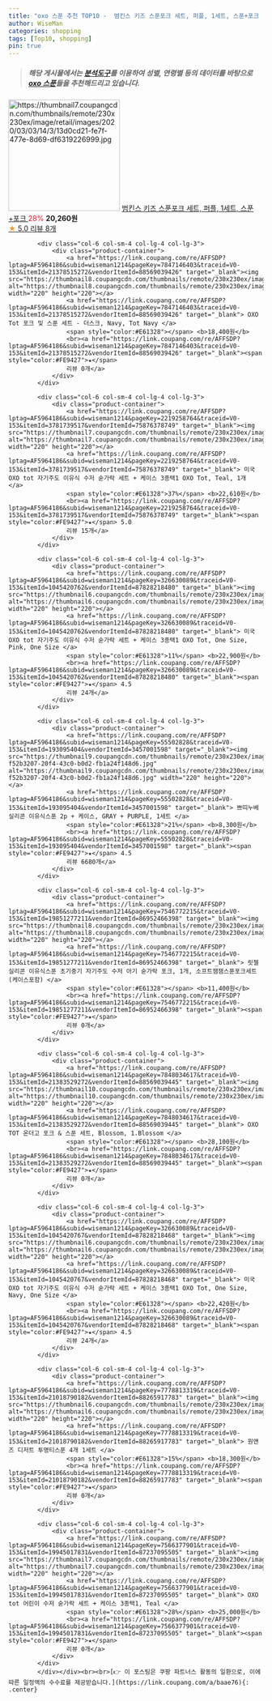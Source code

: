 ```yaml
---
title: "oxo 스푼 추천 TOP10 -  범킨스 키즈 스푼포크 세트, 퍼플, 1세트, 스푼+포크 "
author: WiseMan
categories: shopping
tags: [Top10, shopping]
pin: true
---
```


> ##### 해당 게시물에서는 [**분석도구**](https://itemscout.io/)를 이용하여 **성별**, **연령별** 등의 데이터를 바탕으로 [**oxo 스푼**](https://link.coupang.com/a/baae76)들을 추천해드리고 있습니다.
<div class="container"><div class="row">
            <div class="col-6 col-sm-4 col-lg-4 col-lg-3">
                <div class="product-container">
                    <a href="https://link.coupang.com/re/AFFSDP?lptag=AF5964186&subid=wiseman1214&pageKey=1314001057&traceid=V0-153&itemId=2331863643&vendorItemId=70328400662" target="_blank"><img src="https://thumbnail7.coupangcdn.com/thumbnails/remote/230x230ex/image/retail/images/2020/03/03/14/3/13d0cd21-fe7f-477e-8d69-df6319226999.jpg" alt="https://thumbnail7.coupangcdn.com/thumbnails/remote/230x230ex/image/retail/images/2020/03/03/14/3/13d0cd21-fe7f-477e-8d69-df6319226999.jpg" width="220" height="220"></a>
                    <a href="https://link.coupang.com/re/AFFSDP?lptag=AF5964186&subid=wiseman1214&pageKey=1314001057&traceid=V0-153&itemId=2331863643&vendorItemId=70328400662" target="_blank"> 범킨스 키즈 스푼포크 세트, 퍼플, 1세트, 스푼+포크 </a>
                    <span style="color:#E61328">28%</span> <b>20,260원</b>
                    <br><a href="https://link.coupang.com/re/AFFSDP?lptag=AF5964186&subid=wiseman1214&pageKey=1314001057&traceid=V0-153&itemId=2331863643&vendorItemId=70328400662" target="_blank"><span style="color:#FE9427">★</span> 5.0
                    리뷰 8개</a>
                </div>
            </div>
            
            <div class="col-6 col-sm-4 col-lg-4 col-lg-3">
                <div class="product-container">
                    <a href="https://link.coupang.com/re/AFFSDP?lptag=AF5964186&subid=wiseman1214&pageKey=7847146403&traceid=V0-153&itemId=21378515272&vendorItemId=88569039426" target="_blank"><img src="https://thumbnail8.coupangcdn.com/thumbnails/remote/230x230ex/image/vendor_inventory/741a/424625f97a60647376ab8f2f6a8f6dd8d6f78baff5d28695afaacfaa3533.jpg" alt="https://thumbnail8.coupangcdn.com/thumbnails/remote/230x230ex/image/vendor_inventory/741a/424625f97a60647376ab8f2f6a8f6dd8d6f78baff5d28695afaacfaa3533.jpg" width="220" height="220"></a>
                    <a href="https://link.coupang.com/re/AFFSDP?lptag=AF5964186&subid=wiseman1214&pageKey=7847146403&traceid=V0-153&itemId=21378515272&vendorItemId=88569039426" target="_blank"> OXO Tot 포크 및 스푼 세트 - 더스크, Navy, Tot Navy </a>
                    <span style="color:#E61328"></span> <b>18,400원</b>
                    <br><a href="https://link.coupang.com/re/AFFSDP?lptag=AF5964186&subid=wiseman1214&pageKey=7847146403&traceid=V0-153&itemId=21378515272&vendorItemId=88569039426" target="_blank"><span style="color:#FE9427">★</span> 
                    리뷰 0개</a>
                </div>
            </div>
            
            <div class="col-6 col-sm-4 col-lg-4 col-lg-3">
                <div class="product-container">
                    <a href="https://link.coupang.com/re/AFFSDP?lptag=AF5964186&subid=wiseman1214&pageKey=2219258764&traceid=V0-153&itemId=3781739517&vendorItemId=75876378749" target="_blank"><img src="https://thumbnail7.coupangcdn.com/thumbnails/remote/230x230ex/image/vendor_inventory/0394/d4812c9f2f7d466ab1e130796a00b18d0634b84512c3b34c7ce072712ae3.jpg" alt="https://thumbnail7.coupangcdn.com/thumbnails/remote/230x230ex/image/vendor_inventory/0394/d4812c9f2f7d466ab1e130796a00b18d0634b84512c3b34c7ce072712ae3.jpg" width="220" height="220"></a>
                    <a href="https://link.coupang.com/re/AFFSDP?lptag=AF5964186&subid=wiseman1214&pageKey=2219258764&traceid=V0-153&itemId=3781739517&vendorItemId=75876378749" target="_blank"> 미국 OXO tot 자기주도 이유식 수저 숟가락 세트 + 케이스 3종택1 OXO Tot, Teal, 1개 </a>
                    <span style="color:#E61328">37%</span> <b>22,610원</b>
                    <br><a href="https://link.coupang.com/re/AFFSDP?lptag=AF5964186&subid=wiseman1214&pageKey=2219258764&traceid=V0-153&itemId=3781739517&vendorItemId=75876378749" target="_blank"><span style="color:#FE9427">★</span> 5.0
                    리뷰 15개</a>
                </div>
            </div>
            
            <div class="col-6 col-sm-4 col-lg-4 col-lg-3">
                <div class="product-container">
                    <a href="https://link.coupang.com/re/AFFSDP?lptag=AF5964186&subid=wiseman1214&pageKey=326630089&traceid=V0-153&itemId=1045420762&vendorItemId=87828218480" target="_blank"><img src="https://thumbnail6.coupangcdn.com/thumbnails/remote/230x230ex/image/vendor_inventory/4e6d/ebbe756bfb7e95763bfe61caab864aa238331975b7b84f0ecac2c20ee423.jpg" alt="https://thumbnail6.coupangcdn.com/thumbnails/remote/230x230ex/image/vendor_inventory/4e6d/ebbe756bfb7e95763bfe61caab864aa238331975b7b84f0ecac2c20ee423.jpg" width="220" height="220"></a>
                    <a href="https://link.coupang.com/re/AFFSDP?lptag=AF5964186&subid=wiseman1214&pageKey=326630089&traceid=V0-153&itemId=1045420762&vendorItemId=87828218480" target="_blank"> 미국 OXO tot 자기주도 이유식 수저 숟가락 세트 + 케이스 3종택1 OXO Tot, One Size, Pink, One Size </a>
                    <span style="color:#E61328">11%</span> <b>22,900원</b>
                    <br><a href="https://link.coupang.com/re/AFFSDP?lptag=AF5964186&subid=wiseman1214&pageKey=326630089&traceid=V0-153&itemId=1045420762&vendorItemId=87828218480" target="_blank"><span style="color:#FE9427">★</span> 4.5
                    리뷰 24개</a>
                </div>
            </div>
            
            <div class="col-6 col-sm-4 col-lg-4 col-lg-3">
                <div class="product-container">
                    <a href="https://link.coupang.com/re/AFFSDP?lptag=AF5964186&subid=wiseman1214&pageKey=55502828&traceid=V0-153&itemId=193095404&vendorItemId=3457001598" target="_blank"><img src="https://thumbnail9.coupangcdn.com/thumbnails/remote/230x230ex/image/retail/images/433998037976434-f52b3207-20f4-43c0-b0d2-fb1a24f148d6.jpg" alt="https://thumbnail9.coupangcdn.com/thumbnails/remote/230x230ex/image/retail/images/433998037976434-f52b3207-20f4-43c0-b0d2-fb1a24f148d6.jpg" width="220" height="220"></a>
                    <a href="https://link.coupang.com/re/AFFSDP?lptag=AF5964186&subid=wiseman1214&pageKey=55502828&traceid=V0-153&itemId=193095404&vendorItemId=3457001598" target="_blank"> 쁘띠누베 실리콘 이유식스푼 2p + 케이스, GRAY + PURPLE, 1세트 </a>
                    <span style="color:#E61328">21%</span> <b>8,300원</b>
                    <br><a href="https://link.coupang.com/re/AFFSDP?lptag=AF5964186&subid=wiseman1214&pageKey=55502828&traceid=V0-153&itemId=193095404&vendorItemId=3457001598" target="_blank"><span style="color:#FE9427">★</span> 4.5
                    리뷰 6680개</a>
                </div>
            </div>
            
            <div class="col-6 col-sm-4 col-lg-4 col-lg-3">
                <div class="product-container">
                    <a href="https://link.coupang.com/re/AFFSDP?lptag=AF5964186&subid=wiseman1214&pageKey=7546772215&traceid=V0-153&itemId=19851277211&vendorItemId=86952466398" target="_blank"><img src="https://thumbnail8.coupangcdn.com/thumbnails/remote/230x230ex/image/vendor_inventory/5e43/4a5b15c9cbe8c7b0cc50ef708ac74f24e522eb63371c6fb23644945ef769.jpg" alt="https://thumbnail8.coupangcdn.com/thumbnails/remote/230x230ex/image/vendor_inventory/5e43/4a5b15c9cbe8c7b0cc50ef708ac74f24e522eb63371c6fb23644945ef769.jpg" width="220" height="220"></a>
                    <a href="https://link.coupang.com/re/AFFSDP?lptag=AF5964186&subid=wiseman1214&pageKey=7546772215&traceid=V0-153&itemId=19851277211&vendorItemId=86952466398" target="_blank"> 릿첼 실리콘 이유식스푼 초기중기 자기주도 수저 아기 숟가락 포크, 1개, 소프트잼잼스푼포크세트(케이스포함) </a>
                    <span style="color:#E61328"></span> <b>11,400원</b>
                    <br><a href="https://link.coupang.com/re/AFFSDP?lptag=AF5964186&subid=wiseman1214&pageKey=7546772215&traceid=V0-153&itemId=19851277211&vendorItemId=86952466398" target="_blank"><span style="color:#FE9427">★</span> 
                    리뷰 0개</a>
                </div>
            </div>
            
            <div class="col-6 col-sm-4 col-lg-4 col-lg-3">
                <div class="product-container">
                    <a href="https://link.coupang.com/re/AFFSDP?lptag=AF5964186&subid=wiseman1214&pageKey=7848034617&traceid=V0-153&itemId=21383529272&vendorItemId=88569039445" target="_blank"><img src="https://thumbnail10.coupangcdn.com/thumbnails/remote/230x230ex/image/vendor_inventory/e7f3/7cb49165d01b7907a77d3454711290400683be4a1b9110b338b3583c12f0.jpg" alt="https://thumbnail10.coupangcdn.com/thumbnails/remote/230x230ex/image/vendor_inventory/e7f3/7cb49165d01b7907a77d3454711290400683be4a1b9110b338b3583c12f0.jpg" width="220" height="220"></a>
                    <a href="https://link.coupang.com/re/AFFSDP?lptag=AF5964186&subid=wiseman1214&pageKey=7848034617&traceid=V0-153&itemId=21383529272&vendorItemId=88569039445" target="_blank"> OXO TOT 온더고 포크 & 스푼 세트, Blossom, 1.Blossom </a>
                    <span style="color:#E61328"></span> <b>28,100원</b>
                    <br><a href="https://link.coupang.com/re/AFFSDP?lptag=AF5964186&subid=wiseman1214&pageKey=7848034617&traceid=V0-153&itemId=21383529272&vendorItemId=88569039445" target="_blank"><span style="color:#FE9427">★</span> 
                    리뷰 0개</a>
                </div>
            </div>
            
            <div class="col-6 col-sm-4 col-lg-4 col-lg-3">
                <div class="product-container">
                    <a href="https://link.coupang.com/re/AFFSDP?lptag=AF5964186&subid=wiseman1214&pageKey=326630089&traceid=V0-153&itemId=1045420767&vendorItemId=87828218468" target="_blank"><img src="https://thumbnail6.coupangcdn.com/thumbnails/remote/230x230ex/image/vendor_inventory/4e6d/ebbe756bfb7e95763bfe61caab864aa238331975b7b84f0ecac2c20ee423.jpg" alt="https://thumbnail6.coupangcdn.com/thumbnails/remote/230x230ex/image/vendor_inventory/4e6d/ebbe756bfb7e95763bfe61caab864aa238331975b7b84f0ecac2c20ee423.jpg" width="220" height="220"></a>
                    <a href="https://link.coupang.com/re/AFFSDP?lptag=AF5964186&subid=wiseman1214&pageKey=326630089&traceid=V0-153&itemId=1045420767&vendorItemId=87828218468" target="_blank"> 미국 OXO tot 자기주도 이유식 수저 숟가락 세트 + 케이스 3종택1 OXO Tot, One Size, Navy, One Size </a>
                    <span style="color:#E61328"></span> <b>22,420원</b>
                    <br><a href="https://link.coupang.com/re/AFFSDP?lptag=AF5964186&subid=wiseman1214&pageKey=326630089&traceid=V0-153&itemId=1045420767&vendorItemId=87828218468" target="_blank"><span style="color:#FE9427">★</span> 4.5
                    리뷰 24개</a>
                </div>
            </div>
            
            <div class="col-6 col-sm-4 col-lg-4 col-lg-3">
                <div class="product-container">
                    <a href="https://link.coupang.com/re/AFFSDP?lptag=AF5964186&subid=wiseman1214&pageKey=7778813319&traceid=V0-153&itemId=21018790182&vendorItemId=88265917783" target="_blank"><img src="https://thumbnail6.coupangcdn.com/thumbnails/remote/230x230ex/image/vendor_inventory/413d/46ae7a681e76600ace63805fbddd9affcf8443ad45a19373141c02ec7300.jpg" alt="https://thumbnail6.coupangcdn.com/thumbnails/remote/230x230ex/image/vendor_inventory/413d/46ae7a681e76600ace63805fbddd9affcf8443ad45a19373141c02ec7300.jpg" width="220" height="220"></a>
                    <a href="https://link.coupang.com/re/AFFSDP?lptag=AF5964186&subid=wiseman1214&pageKey=7778813319&traceid=V0-153&itemId=21018790182&vendorItemId=88265917783" target="_blank"> 원앤즈 디저트 투명티스푼 4개 1세트 </a>
                    <span style="color:#E61328">15%</span> <b>18,300원</b>
                    <br><a href="https://link.coupang.com/re/AFFSDP?lptag=AF5964186&subid=wiseman1214&pageKey=7778813319&traceid=V0-153&itemId=21018790182&vendorItemId=88265917783" target="_blank"><span style="color:#FE9427">★</span> 
                    리뷰 0개</a>
                </div>
            </div>
            
            <div class="col-6 col-sm-4 col-lg-4 col-lg-3">
                <div class="product-container">
                    <a href="https://link.coupang.com/re/AFFSDP?lptag=AF5964186&subid=wiseman1214&pageKey=7566377901&traceid=V0-153&itemId=19945017831&vendorItemId=87237095505" target="_blank"><img src="https://thumbnail7.coupangcdn.com/thumbnails/remote/230x230ex/image/vendor_inventory/0394/d4812c9f2f7d466ab1e130796a00b18d0634b84512c3b34c7ce072712ae3.jpg" alt="https://thumbnail7.coupangcdn.com/thumbnails/remote/230x230ex/image/vendor_inventory/0394/d4812c9f2f7d466ab1e130796a00b18d0634b84512c3b34c7ce072712ae3.jpg" width="220" height="220"></a>
                    <a href="https://link.coupang.com/re/AFFSDP?lptag=AF5964186&subid=wiseman1214&pageKey=7566377901&traceid=V0-153&itemId=19945017831&vendorItemId=87237095505" target="_blank"> OXO tot 어린이 수저 숟가락 세트 + 케이스 3종택1, Teal </a>
                    <span style="color:#E61328">28%</span> <b>25,000원</b>
                    <br><a href="https://link.coupang.com/re/AFFSDP?lptag=AF5964186&subid=wiseman1214&pageKey=7566377901&traceid=V0-153&itemId=19945017831&vendorItemId=87237095505" target="_blank"><span style="color:#FE9427">★</span> 
                    리뷰 0개</a>
                </div>
            </div>
            </div></div><br><br>[👉 이 포스팅은 쿠팡 파트너스 활동의 일환으로, 이에 따른 일정액의 수수료를 제공받습니다.](https://link.coupang.com/a/baae76){: .center}